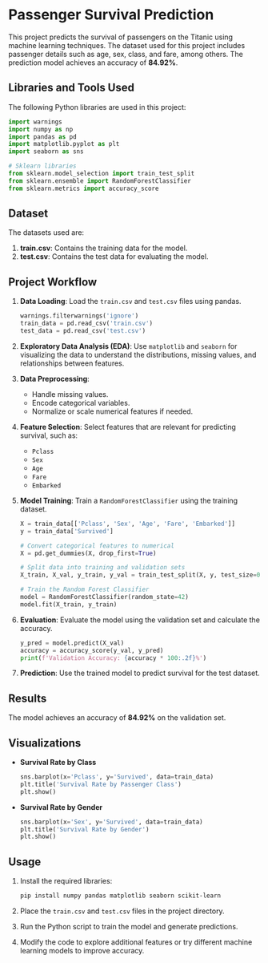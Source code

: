 # Passenger Survival Prediction

This project predicts the survival of passengers on the Titanic using machine learning techniques. The dataset used for this project includes passenger details such as age, sex, class, and fare, among others. The prediction model achieves an accuracy of **84.92%**.

## Libraries and Tools Used
The following Python libraries are used in this project:

```python
import warnings
import numpy as np
import pandas as pd
import matplotlib.pyplot as plt
import seaborn as sns

# Sklearn libraries
from sklearn.model_selection import train_test_split
from sklearn.ensemble import RandomForestClassifier
from sklearn.metrics import accuracy_score
```

## Dataset
The datasets used are:
1. **train.csv**: Contains the training data for the model.
2. **test.csv**: Contains the test data for evaluating the model.

## Project Workflow

1. **Data Loading**:
   Load the `train.csv` and `test.csv` files using pandas.

   ```python
   warnings.filterwarnings('ignore')
   train_data = pd.read_csv('train.csv')
   test_data = pd.read_csv('test.csv')
   ```

2. **Exploratory Data Analysis (EDA)**:
   Use `matplotlib` and `seaborn` for visualizing the data to understand the distributions, missing values, and relationships between features.

3. **Data Preprocessing**:
   - Handle missing values.
   - Encode categorical variables.
   - Normalize or scale numerical features if needed.

4. **Feature Selection**:
   Select features that are relevant for predicting survival, such as:
   - `Pclass`
   - `Sex`
   - `Age`
   - `Fare`
   - `Embarked`

5. **Model Training**:
   Train a `RandomForestClassifier` using the training dataset.

   ```python
   X = train_data[['Pclass', 'Sex', 'Age', 'Fare', 'Embarked']]
   y = train_data['Survived']

   # Convert categorical features to numerical
   X = pd.get_dummies(X, drop_first=True)
   
   # Split data into training and validation sets
   X_train, X_val, y_train, y_val = train_test_split(X, y, test_size=0.2, random_state=42)

   # Train the Random Forest Classifier
   model = RandomForestClassifier(random_state=42)
   model.fit(X_train, y_train)
   ```

6. **Evaluation**:
   Evaluate the model using the validation set and calculate the accuracy.

   ```python
   y_pred = model.predict(X_val)
   accuracy = accuracy_score(y_val, y_pred)
   print(f'Validation Accuracy: {accuracy * 100:.2f}%')
   ```

7. **Prediction**:
   Use the trained model to predict survival for the test dataset.

## Results
The model achieves an accuracy of **84.92%** on the validation set.

## Visualizations
- **Survival Rate by Class**
  ```python
  sns.barplot(x='Pclass', y='Survived', data=train_data)
  plt.title('Survival Rate by Passenger Class')
  plt.show()
  ```

- **Survival Rate by Gender**
  ```python
  sns.barplot(x='Sex', y='Survived', data=train_data)
  plt.title('Survival Rate by Gender')
  plt.show()
  ```

## Usage
1. Install the required libraries:
   ```bash
   pip install numpy pandas matplotlib seaborn scikit-learn
   ```

2. Place the `train.csv` and `test.csv` files in the project directory.

3. Run the Python script to train the model and generate predictions.

4. Modify the code to explore additional features or try different machine learning models to improve accuracy.

